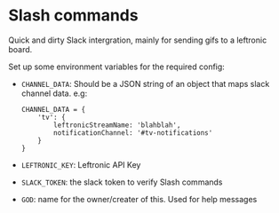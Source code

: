 # Slash commands

Quick and dirty Slack intergration, mainly for sending gifs to a leftronic board.

Set up some environment variables for the required config:

 * `CHANNEL_DATA`: Should be a JSON string of an object that maps slack channel data. e.g:
    ```
    CHANNEL_DATA = {
        'tv': {
            leftronicStreamName: 'blahblah',
            notificationChannel: '#tv-notifications'
        }
    }
    ```

 * `LEFTRONIC_KEY`: Leftronic API Key
 * `SLACK_TOKEN`: the slack token to verify Slash commands
 * `GOD`: name for the owner/creater of this. Used for help messages